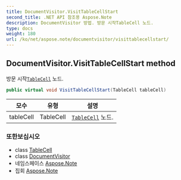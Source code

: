 ```yaml
---
title: DocumentVisitor.VisitTableCellStart
second_title: .NET API 참조용 Aspose.Note
description: DocumentVisitor 방법. 방문 시작TableCell 노드.
type: docs
weight: 180
url: /ko/net/aspose.note/documentvisitor/visittablecellstart/
---
```

## DocumentVisitor.VisitTableCellStart method

방문 시작[`TableCell`](../../tablecell/) 노드.

```csharp
public virtual void VisitTableCellStart(TableCell tableCell)
```

| 모수 | 유형 | 설명 |
| --- | --- | --- |
| tableCell | TableCell | [`TableCell`](../../tablecell/) 노드. |

### 또한보십시오

* class [TableCell](../../tablecell/)
* class [DocumentVisitor](../)
* 네임스페이스 [Aspose.Note](../../documentvisitor/)
* 집회 [Aspose.Note](../../../)


